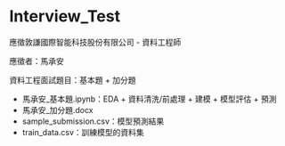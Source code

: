 # Interview_Test
應徵敦謙國際智能科技股份有限公司 - 資料工程師  

應徵者：馬承安  

資料工程面試題目：基本題 + 加分題

- 馬承安_基本題.ipynb：EDA + 資料清洗/前處理 + 建模 + 模型評估 + 預測
- 馬承安_加分題.docx
- sample_submission.csv：模型預測結果
- train_data.csv：訓練模型的資料集
